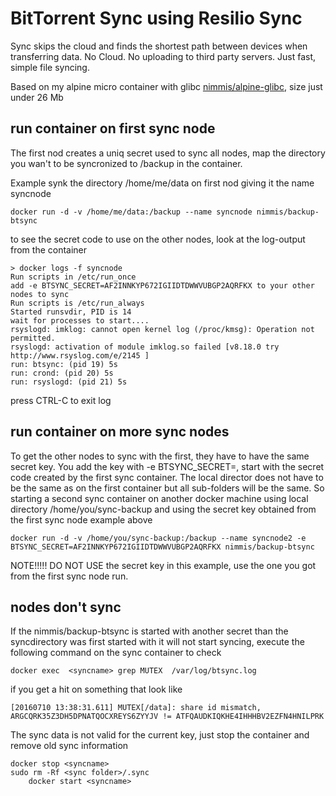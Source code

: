 BitTorrent Sync using Resilio Sync
==================================

Sync skips the cloud and finds the shortest path between devices when transferring data. No Cloud. No uploading to third party servers. Just fast, simple file syncing.

Based on my alpine micro container with glibc [nimmis/alpine-glibc](https://registry.hub.docker.com/u/nimmis/alpine-glibc/), size just under 26 Mb


## run container on first sync node

The first nod creates a uniq secret used to sync all nodes, map the directory you wan't to be syncronized to /backup in the container.

Example synk the directory /home/me/data on first nod giving it the name syncnode

	docker run -d -v /home/me/data:/backup --name syncnode nimmis/backup-btsync


to see the secret code to use on the other nodes, look at the log-output from the container

	> docker logs -f syncnode
	Run scripts in /etc/run_once
	add -e BTSYNC_SECRET=AF2INNKYP672IGIIDTDWWVUBGP2AQRFKX to your other nodes to sync
	Run scripts is /etc/run_always
	Started runsvdir, PID is 14
	wait for processes to start....
	rsyslogd: imklog: cannot open kernel log (/proc/kmsg): Operation not permitted.
	rsyslogd: activation of module imklog.so failed [v8.18.0 try http://www.rsyslog.com/e/2145 ]
	run: btsync: (pid 19) 5s
	run: crond: (pid 20) 5s
	run: rsyslogd: (pid 21) 5s

press CTRL-C to exit log

## run container on more sync nodes

To get the other nodes to sync with the first, they have to have the same secret key. 
You add the key with -e BTSYNC_SECRET=<secret key>, start with the secret code created 
by the first sync container. The local director does not have to be the same as on the 
first container but all sub-folders will be the same. So starting a second sync container
on another docker machine using local directory /home/you/sync-backup and using the secret
key obtained from the first sync node example above 

	docker run -d -v /home/you/sync-backup:/backup --name syncnode2 -e BTSYNC_SECRET=AF2INNKYP672IGIIDTDWWVUBGP2AQRFKX nimmis/backup-btsync

NOTE!!!!! DO NOT USE the secret key in this example, use the one you got from the first sync node run.

## nodes don't sync

If the nimmis/backup-btsync is started with another secret than the syncdirectory was first started with it will not start syncing,
execute the following command on the sync container to check

	docker exec  <syncname> grep MUTEX  /var/log/btsync.log

if you get a hit on something that look like

	[20160710 13:38:31.611] MUTEX[/data]: share id mismatch, ARGCQRK35Z3DH5DPNATQOCXREYS6ZYYJV != ATFQAUDKIQKHE4IHHHBV2EZFN4HNILPRK

The sync data is not valid for the current key, just stop the container and remove old sync information

	docker stop <syncname>
	sudo rm -Rf <sync folder>/.sync
        docker start <syncname>
